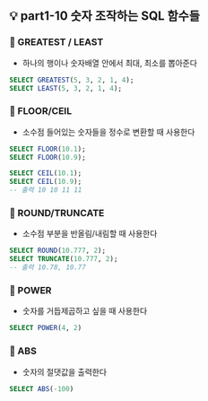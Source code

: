 ## 💡 part1-10 숫자 조작하는 SQL 함수들

### 🔹 GREATEST / LEAST

- 하나의 행이나 숫자배열 안에서 최대, 최소를 뽑아준다

```sql
SELECT GREATEST(5, 3, 2, 1, 4);
SELECT LEAST(5, 3, 2, 1, 4);
```

### 🔹 FLOOR/CEIL

- 소수점 들어있는 숫자들을 정수로 변환할 때 사용한다

```sql
SELECT FLOOR(10.1);
SELECT FLOOR(10.9);

SELECT CEIL(10.1);
SELECT CEIL(10.9);
-- 출력 10 10 11 11
```

### 🔹 ROUND/TRUNCATE

- 소수점 부분을 반올림/내림할 때 사용한다

```sql
SELECT ROUND(10.777, 2);
SELECT TRUNCATE(10.777, 2);
-- 출력 10.78, 10.77
```

### 🔹 POWER

- 숫자를 거듭제곱하고 싶을 때 사용한다

```sql
SELECT POWER(4, 2)
```

### 🔹 ABS

- 숫자의 절댓값을 출력한다

```sql
SELECT ABS(-100)
```
